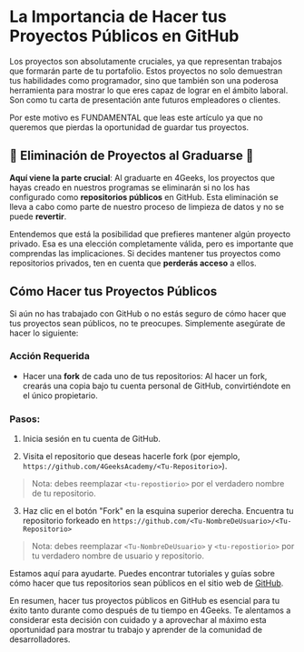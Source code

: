 #  La Importancia de Hacer tus Proyectos Públicos en GitHub

Los proyectos son absolutamente cruciales, ya que representan trabajos que formarán parte de tu portafolio. Estos proyectos no solo demuestran tus habilidades como programador, sino que también son una poderosa herramienta para mostrar lo que eres capaz de lograr en el ámbito laboral. Son como tu carta de presentación ante futuros empleadores o clientes.

Por este motivo es FUNDAMENTAL que leas este artículo ya que no queremos que pierdas la oportunidad de guardar tus proyectos.

## 🚫 Eliminación de Proyectos al Graduarse 🚫

**Aquí viene la parte crucial**: Al graduarte en 4Geeks, los proyectos que hayas creado en nuestros programas se eliminarán si no los has configurado como **repositorios públicos** en GitHub. Esta eliminación se lleva a cabo como parte de nuestro proceso de limpieza de datos y no se puede **revertir**.

Entendemos que está la posibilidad que prefieres mantener algún proyecto privado. Esa es una elección completamente válida, pero es importante que comprendas las implicaciones. Si decides mantener tus proyectos como repositorios privados, ten en cuenta que **perderás acceso** a ellos.

## Cómo Hacer tus Proyectos Públicos

Si aún no has trabajado con GitHub o no estás seguro de cómo hacer que tus proyectos sean públicos, no te preocupes. Simplemente asegúrate de hacer lo siguiente:

### Acción Requerida

- Hacer una **fork** de cada uno de tus repositorios: Al hacer un fork, crearás una copia bajo tu cuenta personal de GitHub, convirtiéndote en el único propietario.

### Pasos:

1. Inicia sesión en tu cuenta de GitHub.

2. Visita el repositorio que deseas hacerle fork (por ejemplo, `https://github.com/4GeeksAcademy/<Tu-Repositorio>`).

> Nota: debes reemplazar `<tu-repostiorio>` por el verdadero nombre de tu repositorio.

3. Haz clic en el botón "Fork" en la esquina superior derecha.
Encuentra tu repositorio forkeado en `https://github.com/<Tu-NombreDeUsuario>/<Tu-Repositorio>`

> Nota: debes reemplazar `<Tu-NombreDeUsuario>` y `<tu-repostiorio>` por tu verdadero nombre de usuario y repositorio.

Estamos aquí para ayudarte. Puedes encontrar tutoriales y guías sobre cómo hacer que tus repositorios sean públicos en el sitio web de [GitHub](https://docs.github.com/es/desktop/installing-and-configuring-github-desktop/overview/creating-your-first-repository-using-github-desktop).

En resumen, hacer tus proyectos públicos en GitHub es esencial para tu éxito tanto durante como después de tu tiempo en 4Geeks. Te alentamos a considerar esta decisión con cuidado y a aprovechar al máximo esta oportunidad para mostrar tu trabajo y aprender de la comunidad de desarrolladores.


